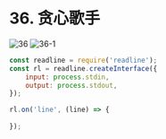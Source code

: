 # 36. 贪心歌手

![36](/images/od2/36.png)
![36-1](/images/od2/36-1.png)

```js
const readline = require('readline');
const rl = readline.createInterface({
    input: process.stdin,
    output: process.stdout,
});

rl.on('line', (line) => {
    
});
```